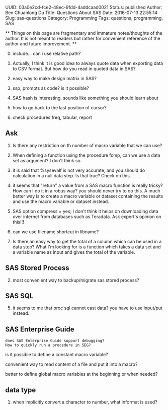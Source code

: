 UUID: 03a0e2cd-fce2-48ec-9fdd-4addcaad0021
Status: published
Author: Ben Chuanlong Du
Title: Questions About SAS
Date: 2016-07-13 22:55:14
Slug: sas-questions
Category: Programming
Tags: questions, programming, SAS

**
Things on this page are fragmentary and immature notes/thoughts of the author. 
It is not meant to readers but rather for convenient reference of the author and future improvement.
**

0. include... can i use relative path?

1. Actually, I think it is good idea to always quote data 
when exporting data to CSV format.
But how do you read in quoted data in SAS? 

9. easy way to make design matrix in SAS?

3. ssp, prompts as code? is it possible?

3. SAS hash is interesting, sounds like something you should learn about

5. how to go back to the last position of cursor?

1. check procedures freq, tabular, report

## Ask 

1. Is there any restriction on th number of macro variable 
that we can use?

8. When defining a function using the procedure fcmp,
can we use a data set as argument? 
I don't think so.

3. it is said that %sysevalf is not very accurate, 
and you should do calculation in a null data step.
Is that true? 
Check on this.


6. it seems that "return" a value from a SAS macro function is really tricky?
How can I do it in a robus way? 
you should never try to do this. 
A much better way is to create a macro variable or dataset containing the results 
and use the macro variable or dataset instead.

2. SAS option compress = yes; 
I don't think it helps on downloading data over internet from databases 
such as Teradata. Ask expert's opinion on this!!!

4. can we use filename shortcut in libname?

7. Is there an easy way to get the total of a column 
which can be used in a data step?
What I'm looking for is a function which takes a data set 
and a variable name as input and gives the total of the variable.

## SAS Stored Process

2. most convenient way to backup/migrate sas stored process?

## SAS SQL

5. it seems to me that proc sql cannot cast data?
you have to use input/put instead.



## SAS Enterprise Guide

    does SAS Enterprise Guide support debugging?
    How to quickly run a procedure in SEG?



is it possible to define a constant macro variable?

convenient way to read content of a file and put it into a macro?

better to define global macro variables at the beginning or when needed?


## data type
1. when implicitly convert a character to number, what informat is used?

